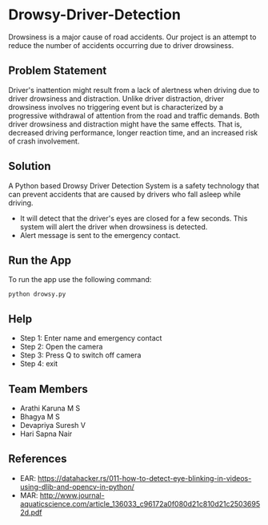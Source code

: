 # Drowsy-Driver-Detection
Drowsiness is a major cause of road accidents. Our project is an attempt to reduce the number of accidents occurring due to driver drowsiness.

## Problem Statement
Driver's inattention might result from a lack of alertness when driving due to driver drowsiness and distraction. Unlike driver distraction, driver drowsiness involves no triggering event but is characterized by a progressive withdrawal of attention from the road and traffic demands. Both driver 
drowsiness and distraction might have the same effects. That is, decreased driving performance, longer reaction time, and an increased risk of crash 
involvement. 

## Solution
A Python based Drowsy Driver Detection System is a safety technology that can prevent accidents that are caused by drivers who fall asleep while driving. 
- It will detect that the driver's eyes are closed for a few seconds. This system will alert the driver when drowsiness is detected.
- Alert message is sent to the emergency contact.

## Run the App
To run the app use the following command:
```
python drowsy.py
```

## Help
- Step 1: Enter name and emergency contact
- Step 2: Open the camera
- Step 3: Press Q to switch off camera
- Step 4: exit

## Team Members
- Arathi Karuna M S
- Bhagya M S
- Devapriya Suresh V
- Hari Sapna Nair

## References
- EAR: https://datahacker.rs/011-how-to-detect-eye-blinking-in-videos-using-dlib-and-opencv-in-python/
- MAR: http://www.journal-aquaticscience.com/article_136033_c96172a0f080d21c810d21c25036952d.pdf
